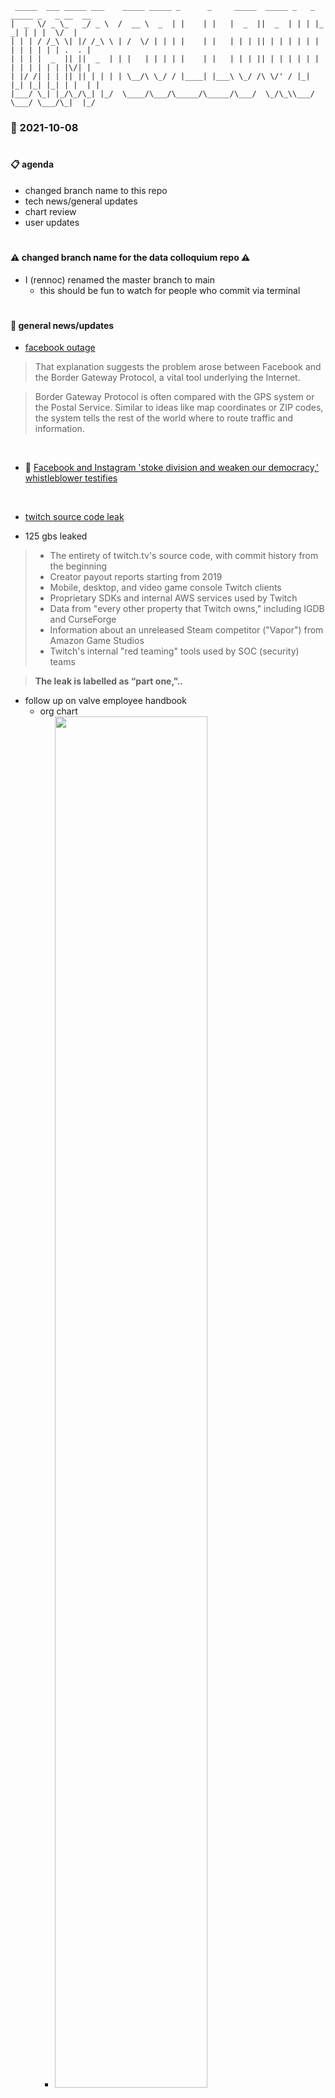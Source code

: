 ```
 _____  ___ _____ ___    _____ _____ _      _     _____  _____ _   _ _____ _   _ __  __
|  _  \/ _ \_   _/ _ \  /  __ \  _  | |    | |   |  _  ||  _  | | | |_   _| | | |  \/  |
| | | / /_\ \| |/ /_\ \ | /  \/ | | | |    | |   | | | || | | | | | | | | | | | | .  . |
| | | |  _  || ||  _  | | |   | | | | |    | |   | | | || | | | | | | | | | | | | |\/| |
| |/ /| | | || || | | | | \__/\ \_/ / |____| |___\ \_/ /\ \/' / |_| |_| |_| |_| | |  | |
|___/ \_| |_/\_/\_| |_/  \____/\___/\_____/\_____/\___/  \_/\_\\___/ \___/ \___/\_|  |_/

```

### **:date: 2021-10-08**

#

#### **:clipboard: agenda**
- changed branch name to this repo
- tech news/general updates
- chart review
- user updates

#

#### :warning: **changed branch name for the data colloquium repo** :warning:

- I (rennoc) renamed the master branch to main
    - this should be fun to watch for people who commit via terminal

#

#### **:newspaper: general news/updates**

- [facebook outage](https://www.npr.org/2021/10/05/1043211171/facebook-instagram-whatsapp-outage-business-impact)

> That explanation suggests the problem arose between Facebook and the Border Gateway Protocol, a vital tool underlying the Internet.

> Border Gateway Protocol is often compared with the GPS system or the Postal Service. Similar to ideas like map coordinates or ZIP codes, the system tells the rest of the world where to route traffic and information.

<br>

- :movie_camera: [Facebook and Instagram 'stoke division and weaken our democracy,' whistleblower testifies](https://www.youtube.com/watch?v=StGqkC9MAUA&list=WL&index=9&t=207s)

<br>

- [twitch source code leak](https://arstechnica.com/information-technology/2021/10/twitch-admits-to-major-leak-exposing-source-code-creator-earnings/)

- 125 gbs leaked

> - The entirety of twitch.tv's source code, with commit history from the beginning
> - Creator payout reports starting from 2019
> - Mobile, desktop, and video game console Twitch clients
> - Proprietary SDKs and internal AWS services used by Twitch
> - Data from "every other property that Twitch owns," including IGDB and CurseForge
> - Information about an unreleased Steam competitor ("Vapor") from Amazon Game Studios
> - Twitch's internal "red teaming" tools used by SOC (security) teams

> **The leak is labelled as “part one,”..**
- follow up on valve employee handbook
    - org chart
        - <img src="https://external-preview.redd.it/np2dn74p7BU-077SQB6rHdemk5ihaZcMgnuQIBjdHkw.png?auto=webp&s=87ab33dae03dfa3411e53876f33dd3096514e677" height="75%" width="75%">
    - performance reviews: (two methods)
        - peer reviews - used to collect feedback on how to grow
        - stack ranking - adjusting compensation
            - skill level /technical ability
            - productivity output
            - group contribution
            - product contribution
            - > Unlike peer reviews, which generate
                information for each individual, stack ranking is done in
                order to gain insight into who’s providing the most value at
                the company and to thereby adjust each person’s compensation to be commensurate with his or her actual value
    - what valve isn't good at? (as told by valve)
        - Helping new people find their way
        - Mentoring people
        - Disseminating information internally

#

#### **:bar_chart: chart review**

- [Blue vs. Red States Covid deaths](https://blog.datawrapper.de/wp-content/uploads/2021/09/data-vis-dispatch-visualization23-1280x815.png)

<img src="https://blog.datawrapper.de/wp-content/uploads/2021/09/data-vis-dispatch-visualization23-1280x815.png" height="75%" width="75%">

- // rennoc \\\ pretty damning

- [Aumento de vacinados entre internados por Covid não significa falha da imunização](https://www1.folha.uol.com.br/equilibrioesaude/2021/09/aumento-de-vacinados-entre-internados-por-covid-nao-significa-falha-da-imunizacao-entenda.shtml)

<img src="https://blog.datawrapper.de/wp-content/uploads/2021/09/yay2.png" height="75%" width="75%">

- [Broadway’s Back as New York Pins Covid Comeback Hopes on Culture](https://www.bloomberg.com/features/2021-broadway-reopening-new-york/?utm_content=graphics&utm_medium=social&utm_source=twitter&utm_campaign=socialflow-organic&cmpid%3D=socialflow-twitter-graphics)
<img src="https://blog.datawrapper.de/wp-content/uploads/2021/09/data-vis-dispatch-visualization9-1280x857.png" height="75%" width="75%">

- [New government reports paint child care system as 'unworkable'](https://www.nbcnews.com/news/us-news/map-child-care-data-pandemic-n1279379)

<img src="https://blog.datawrapper.de/wp-content/uploads/2021/09/data-vis-dispatch-visualization20-1024x771.png" height="75%" width="75%">

- [Canadian Election Results: Trudeau Wins Third Mandate—With Another Minority](https://www.bloomberg.com/graphics/2021-canada-election-live-results/?cmpid%3D=socialflow-twitter-graphics)

<img src="https://blog.datawrapper.de/wp-content/uploads/2021/09/data-vis-dispatch-visualization76-1024x811.png" height="75%" width="75%">


- [us minority job recovery](https://www.bloomberg.com/graphics/2021-us-minority-jobs-recovery/)

#

#### **:raising_hand: user updates**

--

#### :octopus: Asad

- Goodyear OpInsights
- PowerBI: Change column names (in report and SQL) without breaking the existing graphics/measures/filters/ect

--

#### :beer: Brenton
- IWS consultants left a file on sharepoint titled: LDR-TR RTT DDS
- [Email Greatest Hits: Elon Musk's Seriously Acronyms Suck](https://gist.github.com/klaaspieter/12cd68f54bb71a3940eae5cdd4ea1764)

--

#### :cactus: conner
- :earth_asia: :umbrella: :elephant: adventures in git log! :earth_asia: :umbrella: :elephant:
    - commands to try out in terminal

```git

git log

git log --oneline

git log --graph

# date filtering
git log --after="2021-10-01"

git log --after="yesterday"

git log --after="2021-10-01" --before="2021-10-08"

# author filtering
git log --author="brenton"

# by file
git log -- 2021-10-08.md

# latest five commits
git log -5

# pretty + format
git log --pretty='format:%C(yellow bold)%h%Creset %C(magenta bold)%ci%Creset %<(20)%C(cyan bold)%an%Creset %C(green bold)%s%Creset' -15

# thanks to https://www.atlassian.com/git/tutorials/git-log
# thanks to contd: https://devhints.io/git-log

```
- :boom: :thinking: :boom:  python does not have a switch or case statement

```python

# Function to convert number into string
# Switcher is dictionary data type here

def numbers_to_strings(argument):
    switcher = {
        0: "zero",
        1: "one",
        2: "two",
    }

    # get() method of dictionary data type returns
    # value of passed argument if it is present
    # in dictionary otherwise second argument will
    # be assigned as default value of passed argument
    return switcher.get(argument, "nothing")

# Driver program

if __name__ == "__main__":
    argument=0
    print (numbers_to_strings(argument))

# code from: <https://www.geeksforgeeks.org/switch-case-in-python-replacement>

```

- just as I was whinging about this...new in python 3.10
    - case / match statement

```python

command = input()
match command.split():
    case ["quit"]:
        quit()
    case ["load", filename]:
        load_from(filename)
    case ["save", filename]:
        save_to(filename)
    case _:
        print (f"Command '{command}' not understood")

# code from: https://www.infoworld.com/article/3617460/whats-new-in-python-310.html

```


--

#### 🐕 Cliff
-

--

#### :bear: Jon
- 

--

#### 🦆 Lexen
- Data Colloquium Broadcast
  - Monthly email sent out highlighting new reports and projects
  - In every colloquium we would add to it
  - The owner would send it out company wide
  - I can be the owner, unless someone else would like to
- Recommended Database to be Removed
  - [Documentation]
    - In-SQL documentation is currently in [master]
  - [GEA_PTQ]
    - Has no tables and only two stored procedures that appear to have not been run in years.  Hawk is fine with its deletion.
- Recommended Empty Tables to be Removed
  - [FairlifeDashboard].[dbo].[Equipment_StateHistory_Categorical] - Maintained by Lexen
  - [FairlifeDashboard].[dbo].[Processing_Schedule] - Maintained by Lexen
  - [FairlifeDashboard].[dbo].[Projects] - Maintained by Lexen
  - [FairlifeOperations].[dbo].[MaintComm] - Maintained by Lexen
  - [FairlifeQuality].[dbo].[MSS_Comments] - Maintained by Lexen.  Replaced with [FairlifeQuality].[dbo].[MSSs]
  - [FairlifeQuality].[dbo].[HighCriticalInstrumentCalibrationStatus_Temp] - Maintained by Lexen
  - [FairlifeDashboard].[dbo].[PKG_FillerSteps_ProdResults]
  - [FairlifeDashboard].[dbo].[PKG_FillerSteps_Statistics]
  - [FairlifeDashboard].[dbo].[PRC_FiltrationSteps_FactTable]
  - [FairlifeMaster].[dbo].[DairyReceipts]
  - [FairlifeMaster].[dbo].[DSIDate_BulkShipmentDetail]
  - [FairlifeMaster].[dbo].[ItemMasterMaterial]
  - [FairlifePackaging].[stats].[CaseOutput]
  - [FairlifePackaging].[stats].[ConfidenceIntervalData]
  - [FairlifePackaging].[dbo].[DimBatchData]
  - [FairlifePackaging].[filler].[GoldenRun_Process]
  - [FairlifePackaging].[filler].[StepStats]
  - [FairlifeQuality].[dbo].[TA_Log_DeletedResults]

#

##### :wave: :new_moon: [so long, farewell, auf wiedersehen, good night](https://www.youtube.com/watch?v=Qy9_lfjQopU) :new_moon: :wave:

#
